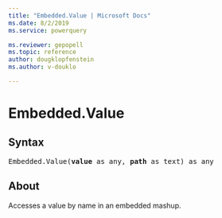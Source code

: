 ```yaml
---
title: "Embedded.Value | Microsoft Docs"
ms.date: 8/2/2019
ms.service: powerquery

ms.reviewer: gepopell
ms.topic: reference
author: dougklopfenstein
ms.author: v-douklo

---
```

# Embedded.Value

## Syntax

<pre>
Embedded.Value(<b>value</b> as any, <b>path</b> as text) as any
</pre>

## About
Accesses a value by name in an embedded mashup.
